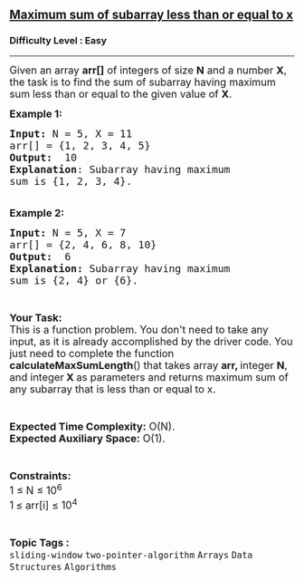 <h2><a href="https://practice.geeksforgeeks.org/problems/maximum-sum-of-subarray-less-than-or-equal-to-x4033/1?page=2&category[]=sliding-window&sortBy=submissions">Maximum sum of subarray less than or equal to x</a></h2><h3>Difficulty Level : Easy</h3><hr><div class="problems_problem_content__Xm_eO"><p><span style="font-size:18px">Given an array <strong>arr[]</strong> of integers of size <strong>N</strong> and a number <strong>X</strong>, the task is to find the sum of subarray having maximum sum less than or equal to the given value of <strong>X</strong>.</span></p>

<p><span style="font-size:18px"><strong>Example 1:</strong></span></p>

<pre><span style="font-size:18px"><strong>Input: </strong>N = 5, X = 11
arr[] = {1, 2, 3, 4, 5} 
<strong>Output:</strong>  10
<strong>Explanation</strong>: Subarray having maximum 
sum is {1, 2, 3, 4}.</span></pre>

<p><span style="font-size:18px">&nbsp;<br>
<strong>Example 2:</strong></span></p>

<pre><span style="font-size:18px"><strong>Input: </strong>N = 5, X = 7
arr[] = {2, 4, 6, 8, 10} 
<strong>Output:</strong> &nbsp;6
<strong>Explanation:</strong> Subarray having maximum 
sum is {2, 4} or {6}.</span></pre>

<p>&nbsp;</p>

<p><span style="font-size:18px"><strong>Your Task:</strong><br>
This is a function problem. You don't need to take any input, as it is already accomplished by the driver code. You just need to complete the function <strong>calculateMaxSumLength</strong>() that takes array <strong>arr, </strong>integer <strong>N</strong>, and integer<strong> X&nbsp;</strong>as parameters and returns maximum sum of any subarray that is less than or equal to x.</span></p>

<p>&nbsp;</p>

<p><span style="font-size:18px"><strong>Expected Time Complexity:</strong> O(N).&nbsp;<br>
<strong>Expected Auxiliary Space:</strong> O(1).</span></p>

<p>&nbsp;</p>

<p><span style="font-size:18px"><strong>Constraints:</strong><br>
1 ≤ N ≤ 10<sup>6</sup></span><br>
<span style="font-size:18px">1</span>&nbsp;<span style="font-size:18px">≤ arr[i]&nbsp;≤ 10<sup>4</sup></span></p>
</div><br><p><span style=font-size:18px><strong>Topic Tags : </strong><br><code>sliding-window</code>&nbsp;<code>two-pointer-algorithm</code>&nbsp;<code>Arrays</code>&nbsp;<code>Data Structures</code>&nbsp;<code>Algorithms</code>&nbsp;